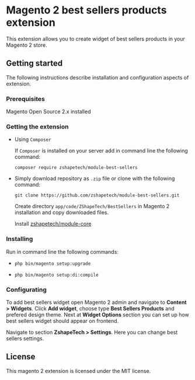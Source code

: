 # Magento 2 best sellers products extension
This extension allows you to create widget of best sellers products in your Magento 2 store.

## Getting started
The following instructions describe installation and configuration aspects of extension.

### Prerequisites
Magento Open Source 2.x installed

### Getting the extension
- Using `Composer`

    If `Composer` is installed on your server add in command line the following command:

    `composer require zshapetech/module-best-sellers`

- Simply download repository as `.zip` file or clone with the following command:
    
    `git clone https://github.com/zshapetech/module-best-sellers.git`
    
    Create directory `app/code/ZShapeTech/BestSellers` in Magento 2 installation and copy downloaded files.
    
    Install [zshapetech/module-core](https://github.com/zshapetech/module-core)
    
### Installing
Run in command line the following commands:

  * `php bin/magento setup:upgrade`
  
  * `php bin/magento setup:di:compile`

### Configurating
To add best sellers widget open Magento 2 admin and navigate to **Content > Widgets**. Click **Add widget**, choose type
**Best Sellers Products** and prefered design theme. Next at **Widget Options** section you can set up how best sellers widget should appear on frontend.

Navigate to section **ZshapeTech > Settings**. Here you can change best sellers settings.


## License
This magento 2 extension is licensed under the MIT license.
